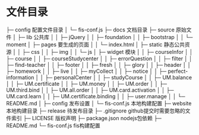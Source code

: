 # 文件目录


├─ config 配置文件目录
│   └─ fis-conf.js
├─ docs 文档目录
├─ source 原始文件
│   ├─ lib 公共库
│   │   ├─ jQuery
│   │   ├─ foundation
│   │   ├─ bootstrap
│   │   └─ moment
│   ├─ pages 要生成的页面
│   │   └─ index.html
│   ├─ static 静态公共资源
│   │   ├─ css
│   │   ├─ img
│   │   └─ js
│   ├─ widget 模块
│   │   ├─ courseInfor
│   │   ├─ course
│   │   ├─ courseStudycenter
│   │   ├─ errorQuestion
│   │   ├─ filter
│   │   ├─ find-teacher
│   │   ├─ footer
│   │   ├─ fresh
│   │   ├─ glory
│   │   ├─ header
│   │   ├─ homework
│   │   ├─ live
│   │   ├─ myCollect
│   │   ├─ notice
│   │   ├─ perfect-information
│   │   ├─ personalCenter
│   │   ├─ studyCourse
│   │   ├─ UM.balance
│   │   ├─ UM.certificate
│   │   ├─ UM.money
│   │   ├─ UM.order
│   │   ├─ UM.third.bind
│   │   ├─ UM.all.order
│   │   ├─ UM.card.activation
│   │   ├─ UM.card.learn
│   │   ├─ UM.certificate.binding
│   │   ├─ user.manage
│   │   └─ README.md
│   ├─ config 发布设置
│   └─ fis-conf.js 本地构建配置
├─ website 本地构建目录
├─ release 待发布目录
├─ .gitignore github提交时需要忽略的文件索引
├─ LICENSE 版权声明
├─ package.json nodejs包依赖
├─ README.md
└─ fis-conf.js fis构建配置
